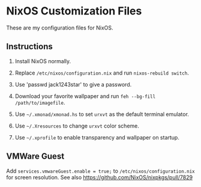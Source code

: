# NixOS Customization Files

These are my configuration files for NixOS.

## Instructions

1. Install NixOS normally.

2. Replace `/etc/nixos/configuration.nix` and run `nixos-rebuild switch`.

3. Use 'passwd jack1243star' to give a password.

4. Download your favorite wallpaper and run `feh --bg-fill /path/to/imagefile`.

5. Use `~/.xmonad/xmonad.hs` to set `urxvt` as the default terminal emulator.

6. Use `~/.Xresources` to change `urxvt` color scheme.

7. Use `~/.xprofile` to enable transparency and wallpaper on startup.

## VMWare Guest

Add `services.vmwareGuest.enable = true;` to `/etc/nixos/configuration.nix` for screen resolution. See also https://github.com/NixOS/nixpkgs/pull/7829
